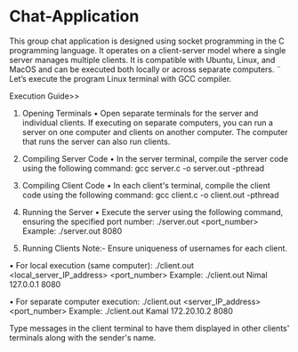 # Chat-Application

 
This group chat application is designed using socket programming in the C programming 
language. It operates on a client-server model where a single server manages multiple clients. 
It is compatible with Ubuntu, Linux, and MacOS and can be executed both locally or across 
separate computers. 
¨ Let’s execute the program Linux terminal with GCC compiler. 
 
 
Execution Guide>> 
 
1. Opening Terminals 
• Open separate terminals for the server and individual clients. If executing on 
separate computers, you can run a server on one computer and clients on another 
computer. The computer that runs the server can also run clients. 
2. Compiling Server Code 
• In the server terminal, compile the server code using the following command: 
gcc server.c -o server.out -pthread 
 
3. Compiling Client Code 
• In each client's terminal, compile the client code using the following command: 
gcc client.c -o client.out -pthread 
 
4. Running the Server 
• Execute the server using the following command, ensuring the specified port 
number: 
./server.out <port_number> 
Example:    ./server.out 8080 
 
5. Running Clients 
Note:- Ensure uniqueness of usernames for each client. 
 
• For local execution (same computer): 
./client.out <username> <local_server_IP_address> <port_number> 
Example: ./client.out Nimal 127.0.0.1 8080 
 
• For separate computer execution: 
./client.out <username> <server_IP_address> <port_number> 
Example: ./client.out Kamal 172.20.10.2 8080

Type messages in the client terminal to have them displayed in other clients' 
terminals along with the sender's name.
